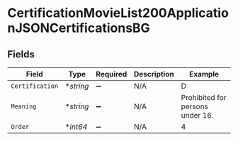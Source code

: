 # CertificationMovieList200ApplicationJSONCertificationsBG


## Fields

| Field                            | Type                             | Required                         | Description                      | Example                          |
| -------------------------------- | -------------------------------- | -------------------------------- | -------------------------------- | -------------------------------- |
| `Certification`                  | **string*                        | :heavy_minus_sign:               | N/A                              | D                                |
| `Meaning`                        | **string*                        | :heavy_minus_sign:               | N/A                              | Prohibited for persons under 16. |
| `Order`                          | **int64*                         | :heavy_minus_sign:               | N/A                              | 4                                |
